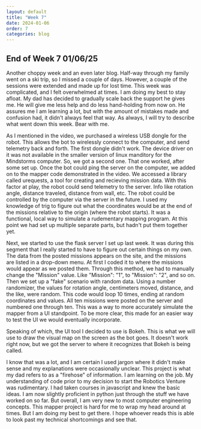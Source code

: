 ```yaml
---
layout: default
title: "Week 7"
date: 2024-01-06
order: 7
categories: blog
---
```


## End of Week 7 01/06/25
Another choppy week and an even later blog. Half-way through my family went on a ski trip, so I missed a couple of days. However, a couple of the sessions were extended and made up for lost time. This week was complicated, and I felt overwhelmed at times. I am doing my best to stay afloat. My dad has decided to gradually scale back the support he gives me. He will give me less help and do less hand-holding from now on. He assures me I am learning a lot, but with the amount of mistakes made and confusion had, it didn't always feel that way. As always, I will try to describe what went down this week. Bear with me. 

As I mentioned in the video, we purchased a wireless USB dongle for the robot. This allows the bot to wirelessly connect to the computer, and send telemetry back and forth. The first dongle didn't work. The device driver on it was not available in the smaller version of linux manditory for the Mindstorms computer. So, we got a second one. That one worked, after some set up. Once the bot could ping the server on the computer, we added on to the mapper code demonstrated in the video. We accessed a library called urequests, a tool for creating and recieving mission data. With this factor at play, the robot could send telemetry to the server. Info like rotation angle, distance traveled, distance from wall, etc. The robot could be controlled by the computer via the server in the future. I used my knowledge of trig to figure out what the coordinates would be at the end of the missions relative to the origin (where the robot starts). It was a functional, local way to simulate a rudementary mapping program. At this point we had set up multiple separate parts, but hadn't put them together yet.

Next, we started to use the flask server I set up last week. It was during this segment that I really started to have to figure out certain things on my own. The data from the posted missions appears on the site, and the missions are listed in a drop-down menu. At first I coded it to where the missions would appear as we posted them. Through this method, we had to manually change the "Mission" value. Like "Mission": "1", to "Mission": "2", and so on. Then we set up a "fake" scenario with random data. Using a number randomizer, the values for rotation angle, centimeters moved, distance, and the like, were random. This code would loop 10 times, ending at random coordinates and values. All ten missions were posted on the server and numbered one through ten. This was a way to more accurately simulate the mapper from a UI standpoint. To be more clear, this made for an easier way to test the UI we would eventually incorporate.

Speaking of which, the UI tool I decided to use is Bokeh. This is what we will use to draw the visual map on the screen as the bot goes. It doesn't work right now, but we got the server to where it recognizes that Bokeh is being called. 

I know that was a lot, and I am certain I used jargon where it didn't make sense and my explanations were occasionally unclear. This project is what my dad refers to as a "firehose" of information. I am learning on the job. My understanding of code prior to my decision to start the Robotics Venture was rudimentary. I had taken courses in javascript and knew the basic ideas. I am now slightly proficient in python just through the stuff we have worked on so far. But overall, I am very new to most computer engineering concepts. This mapper project is hard for me to wrap my head around at times. But I am doing my best to get there. I hope whoever reads this is able to look past my technical shortcomings and see that. 
